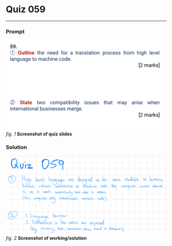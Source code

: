 # Quiz 059
<hr>

### Prompt
![](images/quiz_059_slide.png)
*fig. 1* **Screenshot of quiz slides**

### Solution
![](images/quiz_059_solution.jpeg)
*fig. 2* **Screenshot of working/solution**